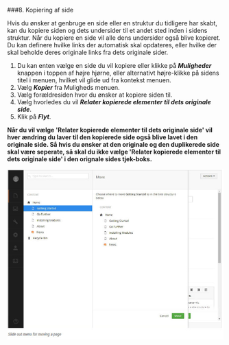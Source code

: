 ###8. Kopiering af side

Hvis du ønsker at genbruge en side eller en struktur du tidligere har skabt, kan du kopiere siden og dets undersider til et andet sted inden i sidens struktur. Når du kopiere en side vil alle dens undersider også blive kopieret. Du kan definere hvilke links der automatisk skal opdateres, eller hvilke der skal beholde deres originale links fra dets originale sider.

1. Du kan enten vælge en side du vil kopiere eller klikke på ***Muligheder*** knappen i toppen af højre hjørne, eller alternativt højre-klikke på sidens titel i menuen, hvilket vil glide ud fra kontekst menuen.
2. Vælg ***Kopier*** fra Muligheds menuen.
3. Vælg forældresiden hvor du ønsker at kopiere siden til.
4. Vælg hvorledes du vil ***Relater kopierede elementer til dets originale side***.
5. Klik på ***Flyt***.

****Når du vil vælge 'Relater kopierede elementer til dets originale side' vil hver ændring du laver til den kopierede side også blive lavet i den originale side. Så hvis du ønsker at den originale og den duplikerede side skal være seperate, så skal du ikke vælge 'Relater kopierede elementer til dets originale side' i den orignale sides tjek-boks.**** 

![movePage.jpg](images/movePage.jpg)
